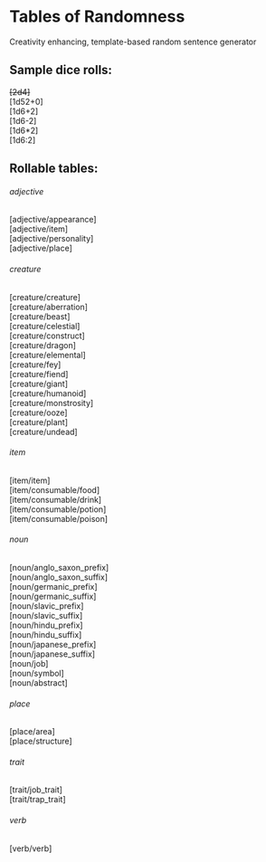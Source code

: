 # Tables of Randomness
Creativity enhancing, template-based random sentence generator

## Sample dice rolls:
~~[2d4]~~\
[1d52+0]\
[1d6+2]\
[1d6-2]\
[1d6*2]\
[1d6:2]

## Rollable tables:

###### adjective
[adjective/appearance]\
[adjective/item]\
[adjective/personality]\
[adjective/place]

###### creature
[creature/creature]\
[creature/aberration]\
[creature/beast]\
[creature/celestial]\
[creature/construct]\
[creature/dragon]\
[creature/elemental]\
[creature/fey]\
[creature/fiend]\
[creature/giant]\
[creature/humanoid]\
[creature/monstrosity]\
[creature/ooze]\
[creature/plant]\
[creature/undead]

###### item
[item/item]\
[item/consumable/food]\
[item/consumable/drink]\
[item/consumable/potion]\
[item/consumable/poison]

###### noun
[noun/anglo_saxon_prefix]\
[noun/anglo_saxon_suffix]\
[noun/germanic_prefix]\
[noun/germanic_suffix]\
[noun/slavic_prefix]\
[noun/slavic_suffix]\
[noun/hindu_prefix]\
[noun/hindu_suffix]\
[noun/japanese_prefix]\
[noun/japanese_suffix]\
[noun/job]\
[noun/symbol]\
[noun/abstract]

###### place
[place/area]\
[place/structure]

###### trait
[trait/job_trait]\
[trait/trap_trait]

###### verb
[verb/verb]
